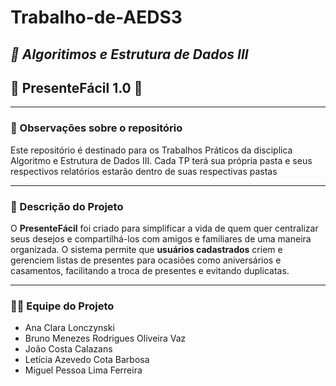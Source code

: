 # Trabalho-de-AEDS3
_🧠 Algoritimos e Estrutura de Dados III_
---

<h2>🎁 PresenteFácil 1.0 🎁</h2>

---
### 📌 Observações sobre o repositório

Este repositório é destinado para os Trabalhos Práticos da disciplica Algoritmo e Estrutura de Dados III. Cada TP terá sua própria pasta e seus respectivos relatórios estarão dentro de suas respectivas pastas

---
### 📝 Descrição do Projeto

O **PresenteFácil** foi criado para simplificar a vida de quem quer centralizar seus desejos e compartilhá-los com amigos e familiares de uma maneira organizada.  O sistema permite que **usuários cadastrados** criem e gerenciem listas de presentes para ocasiões como aniversários e casamentos, facilitando a troca de presentes e evitando duplicatas.

---

### 🧑‍💻 Equipe do Projeto

* Ana Clara Lonczynski
* Bruno Menezes Rodrigues Oliveira Vaz
* João Costa Calazans
* Letícia Azevedo Cota Barbosa
* Miguel Pessoa Lima Ferreira
